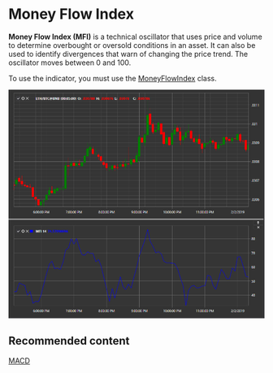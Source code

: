 # Money Flow Index

**Money Flow Index (MFI)** is a technical oscillator that uses price and volume to determine overbought or oversold conditions in an asset. It can also be used to identify divergences that warn of changing the price trend. The oscillator moves between 0 and 100. 

To use the indicator, you must use the [MoneyFlowIndex](../api/StockSharp.Algo.Indicators.MoneyFlowIndex.html) class. 

![IndicatorMoneyFlowIndex](../images/IndicatorMoneyFlowIndex.png)

## Recommended content

[MACD](IndicatorMovingAverageConvergenceDivergence.md)
